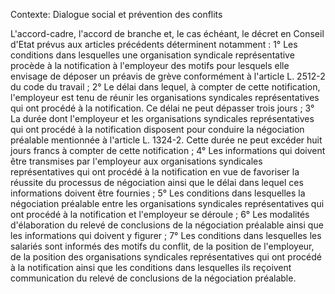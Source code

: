 Contexte: Dialogue social et prévention des conflits

L'accord-cadre, l'accord de branche et, le cas échéant, le décret en Conseil d'Etat prévus aux articles précédents déterminent notamment : 1° Les conditions dans lesquelles une organisation syndicale représentative procède à la notification à l'employeur des motifs pour lesquels elle envisage de déposer un préavis de grève conformément à l'article L. 2512-2 du code du travail ; 2° Le délai dans lequel, à compter de cette notification, l'employeur est tenu de réunir les organisations syndicales représentatives qui ont procédé à la notification. Ce délai ne peut dépasser trois jours ; 3° La durée dont l'employeur et les organisations syndicales représentatives qui ont procédé à la notification disposent pour conduire la négociation préalable mentionnée à l'article L. 1324-2. Cette durée ne peut excéder huit jours francs à compter de cette notification ; 4° Les informations qui doivent être transmises par l'employeur aux organisations syndicales représentatives qui ont procédé à la notification en vue de favoriser la réussite du processus de négociation ainsi que le délai dans lequel ces informations doivent être fournies ; 5° Les conditions dans lesquelles la négociation préalable entre les organisations syndicales représentatives qui ont procédé à la notification et l'employeur se déroule ; 6° Les modalités d'élaboration du relevé de conclusions de la négociation préalable ainsi que les informations qui doivent y figurer ; 7° Les conditions dans lesquelles les salariés sont informés des motifs du conflit, de la position de l'employeur, de la position des organisations syndicales représentatives qui ont procédé à la notification ainsi que les conditions dans lesquelles ils reçoivent communication du relevé de conclusions de la négociation préalable.